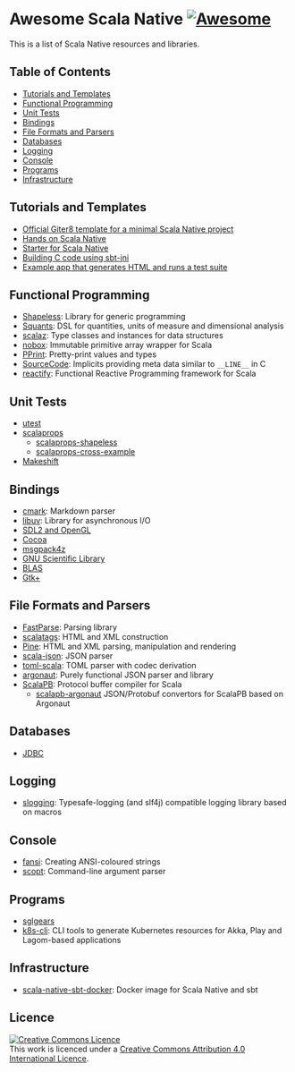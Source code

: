 # Awesome Scala Native [![Awesome](https://awesome.re/badge.svg)](https://awesome.re)

This is a list of Scala Native resources and libraries.

## Table of Contents
* [Tutorials and Templates](#tutorials-and-templates)
* [Functional Programming](#functional-programming)
* [Unit Tests](#unit-tests)
* [Bindings](#bindings)
* [File Formats and Parsers](#file-formats-and-parsers)
* [Databases](#databases)
* [Logging](#logging)
* [Console](#console)
* [Programs](#programs)
* [Infrastructure](#infrastructure)

## Tutorials and Templates
* [Official Giter8 template for a minimal Scala Native project](https://github.com/scala-native/scala-native.g8)
* [Hands on Scala Native](https://github.com/MasseGuillaume/hands-on-scala-native)
* [Starter for Scala Native](https://github.com/GnaneshKunal/scala-native-starter)
* [Building C code using sbt-jni](https://github.com/nadavwr/scala-native-sbt-jni-example)
* [Example app that generates HTML and runs a test suite](https://github.com/lihaoyi/scala-native-example-app)

## Functional Programming
* [Shapeless](https://github.com/milessabin/shapeless): Library for generic programming
* [Squants](https://github.com/typelevel/squants): DSL for quantities, units of measure and dimensional analysis
* [scalaz](https://github.com/scalaz/scalaz): Type classes and instances for data structures
* [nobox](https://github.com/xuwei-k/nobox): Immutable primitive array wrapper for Scala
* [PPrint](https://github.com/lihaoyi/PPrint): Pretty-print values and types
* [SourceCode](https://github.com/lihaoyi/sourcecode): Implicits providing meta data similar to `__LINE__` in C
* [reactify](https://github.com/outr/reactify): Functional Reactive Programming framework for Scala

## Unit Tests
* [utest](https://github.com/lihaoyi/utest)
* [scalaprops](https://github.com/scalaprops/scalaprops)
    * [scalaprops-shapeless](https://github.com/scalaprops/scalaprops-shapeless)
    * [scalaprops-cross-example](https://github.com/scalaprops/scalaprops-cross-example)
* [Makeshift](https://github.com/nadavwr/makeshift)

## Bindings
* [cmark](https://github.com/sparsetech/cmark-scala): Markdown parser
* [libuv](https://github.com/TimothyKlim/scala-native-libuv): Library for asynchronous I/O
* [SDL2 and OpenGL](https://github.com/regb/scalanative-graphics-bindings)
* [Cocoa](https://github.com/jokade/scalanative-cocoa)
* [msgpack4z](https://github.com/msgpack4z/msgpack4z-native)
* [GNU Scientific Library](https://github.com/ruivieira/scala-gsl)
* [BLAS](https://github.com/ekrich/scala-native-ml)
* [Gtk+](https://github.com/jokade/scalanative-gtk)

## File Formats and Parsers
* [FastParse](https://github.com/lihaoyi/fastparse): Parsing library
* [scalatags](https://github.com/lihaoyi/scalatags):  HTML and XML construction
* [Pine](https://github.com/sparsetech/pine): HTML and XML parsing, manipulation and rendering
* [scala-json](https://github.com/MediaMath/scala-json): JSON parser
* [toml-scala](https://github.com/sparsetech/toml-scala): TOML parser with codec derivation
* [argonaut](https://github.com/argonaut-io/argonaut): Purely functional JSON parser and library
* [ScalaPB](https://github.com/scalapb/ScalaPB): Protocol buffer compiler for Scala
    * [scalapb-argonaut](https://github.com/scalapb-json/scalapb-argonaut) JSON/Protobuf convertors for ScalaPB based on Argonaut

## Databases
* [JDBC](https://github.com/jokade/scalanative-jdbc)

## Logging
* [slogging](https://github.com/jokade/slogging): Typesafe-logging (and slf4j) compatible logging library based on macros

## Console
* [fansi](https://github.com/lihaoyi/fansi): Creating ANSI-coloured strings
* [scopt](https://github.com/scopt/scopt): Command-line argument parser

## Programs
* [sglgears](https://github.com/Milyardo/sglgears)
* [k8s-cli](https://github.com/fsat/k8s-cli): CLI tools to generate Kubernetes resources for Akka, Play and Lagom-based applications

## Infrastructure
* [scala-native-sbt-docker](https://github.com/ScalaWilliam/scala-native-sbt-docker): Docker image for Scala Native and sbt

## Licence
<a rel="licence" href="http://creativecommons.org/licenses/by/4.0/"><img alt="Creative Commons Licence" style="border-width:0" src="https://mirrors.creativecommons.org/presskit/buttons/88x31/svg/by.svg" /></a><br />This work is licenced under a <a rel="licence" href="http://creativecommons.org/licenses/by/4.0/">Creative Commons Attribution 4.0 International Licence</a>.
